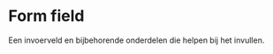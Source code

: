 <!-- @license CC0-1.0 -->

# Form field

Een invoerveld en bijbehorende onderdelen die helpen bij het invullen.
